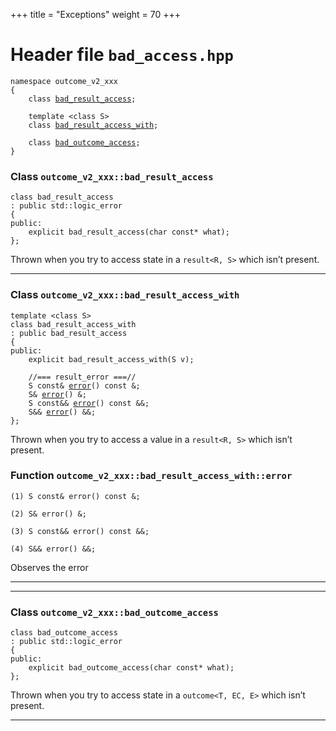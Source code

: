 +++
title = "Exceptions"
weight = 70
+++
# Header file `bad_access.hpp`

<a id="standardese-bad_access-hpp" style="display: none"></a>

<pre><code class="standardese-language-cpp"><span class="kwd">namespace</span> <span class="typ dec var fun">outcome_v2_xxx</span>
<span class="pun">{</span>
    <span class="kwd">class</span> <a href="#standardese-outcome_v2_xxx__bad_result_access"><span class="typ dec var fun">bad_result_access</span></a><span class="pun">;</span>

    <span class="kwd">template</span> <span class="pun">&lt;</span><span class="kwd">class</span> <span class="typ dec var fun">S</span><span class="pun">&gt;</span>
    <span class="kwd">class</span> <a href="#standardese-outcome_v2_xxx__bad_result_access_with-S-"><span class="typ dec var fun">bad_result_access_with</span></a><span class="pun">;</span>

    <span class="kwd">class</span> <a href="#standardese-outcome_v2_xxx__bad_outcome_access"><span class="typ dec var fun">bad_outcome_access</span></a><span class="pun">;</span>
<span class="pun">}</span>
</code></pre>

<a id="standardese-outcome_v2_xxx" style="display: none"></a>

### Class `outcome_v2_xxx::bad_result_access`

<a id="standardese-outcome_v2_xxx__bad_result_access" style="display: none"></a>

<pre><code class="standardese-language-cpp"><span class="kwd">class</span> <span class="typ dec var fun">bad_result_access</span>
<span class="pun">:</span> <span class="kwd">public</span> <span class="typ dec var fun">std::logic_error</span>
<span class="pun">{</span>
<span class="kwd">public</span><span class="pun">:</span>
    <span class="kwd">explicit</span> <span class="typ dec var fun">bad_result_access</span><span class="pun">(</span><span class="kwd">char</span> <span class="kwd">const</span><span class="pun">*</span> <span class="typ dec var fun">what</span><span class="pun">)</span><span class="pun">;</span>
<span class="pun">};</span>
</code></pre>

Thrown when you try to access state in a `result<R, S>` which isn’t present.

-----

### Class `outcome_v2_xxx::bad_result_access_with`

<a id="standardese-outcome_v2_xxx__bad_result_access_with-S-" style="display: none"></a>

<pre><code class="standardese-language-cpp"><span class="kwd">template</span> <span class="pun">&lt;</span><span class="kwd">class</span> <span class="typ dec var fun">S</span><span class="pun">&gt;</span>
<span class="kwd">class</span> <span class="typ dec var fun">bad_result_access_with</span>
<span class="pun">:</span> <span class="kwd">public</span> <span class="typ dec var fun">bad_result_access</span>
<span class="pun">{</span>
<span class="kwd">public</span><span class="pun">:</span>
    <span class="kwd">explicit</span> <span class="typ dec var fun">bad_result_access_with</span><span class="pun">(</span><span class="typ dec var fun">S</span> <span class="typ dec var fun">v</span><span class="pun">)</span><span class="pun">;</span>

    &#x2F;&#x2F;=== result_error ===&#x2F;&#x2F;
    <span class="typ dec var fun">S</span> <span class="kwd">const</span><span class="pun">&amp;</span> <a href="#standardese-outcome_v2_xxx__bad_result_access_with-S-__error--const-"><span class="typ dec var fun">error</span></a><span class="pun">(</span><span class="pun">)</span> <span class="kwd">const</span> <span class="pun">&amp;</span><span class="pun">;</span>
    <span class="typ dec var fun">S</span><span class="pun">&amp;</span> <a href="#standardese-outcome_v2_xxx__bad_result_access_with-S-__error--const-"><span class="typ dec var fun">error</span></a><span class="pun">(</span><span class="pun">)</span> <span class="pun">&amp;</span><span class="pun">;</span>
    <span class="typ dec var fun">S</span> <span class="kwd">const</span><span class="pun">&amp;&amp;</span> <a href="#standardese-outcome_v2_xxx__bad_result_access_with-S-__error--const-"><span class="typ dec var fun">error</span></a><span class="pun">(</span><span class="pun">)</span> <span class="kwd">const</span> <span class="pun">&amp;&amp;</span><span class="pun">;</span>
    <span class="typ dec var fun">S</span><span class="pun">&amp;&amp;</span> <a href="#standardese-outcome_v2_xxx__bad_result_access_with-S-__error--const-"><span class="typ dec var fun">error</span></a><span class="pun">(</span><span class="pun">)</span> <span class="pun">&amp;&amp;</span><span class="pun">;</span>
<span class="pun">};</span>
</code></pre>

Thrown when you try to access a value in a `result<R, S>` which isn’t present.

### Function `outcome_v2_xxx::bad_result_access_with::error`

<a id="standardese-outcome_v2_xxx__bad_result_access_with-S-__error--const-" style="display: none"></a>

<pre><code class="standardese-language-cpp">(1) <span class="typ dec var fun">S</span> <span class="kwd">const</span><span class="pun">&amp;</span> <span class="typ dec var fun">error</span><span class="pun">(</span><span class="pun">)</span> <span class="kwd">const</span> <span class="pun">&amp;</span><span class="pun">;</span>

(2) <span class="typ dec var fun">S</span><span class="pun">&amp;</span> <span class="typ dec var fun">error</span><span class="pun">(</span><span class="pun">)</span> <span class="pun">&amp;</span><span class="pun">;</span>

(3) <span class="typ dec var fun">S</span> <span class="kwd">const</span><span class="pun">&amp;&amp;</span> <span class="typ dec var fun">error</span><span class="pun">(</span><span class="pun">)</span> <span class="kwd">const</span> <span class="pun">&amp;&amp;</span><span class="pun">;</span>

(4) <span class="typ dec var fun">S</span><span class="pun">&amp;&amp;</span> <span class="typ dec var fun">error</span><span class="pun">(</span><span class="pun">)</span> <span class="pun">&amp;&amp;</span><span class="pun">;</span>
</code></pre>

Observes the error

-----

-----

### Class `outcome_v2_xxx::bad_outcome_access`

<a id="standardese-outcome_v2_xxx__bad_outcome_access" style="display: none"></a>

<pre><code class="standardese-language-cpp"><span class="kwd">class</span> <span class="typ dec var fun">bad_outcome_access</span>
<span class="pun">:</span> <span class="kwd">public</span> <span class="typ dec var fun">std::logic_error</span>
<span class="pun">{</span>
<span class="kwd">public</span><span class="pun">:</span>
    <span class="kwd">explicit</span> <span class="typ dec var fun">bad_outcome_access</span><span class="pun">(</span><span class="kwd">char</span> <span class="kwd">const</span><span class="pun">*</span> <span class="typ dec var fun">what</span><span class="pun">)</span><span class="pun">;</span>
<span class="pun">};</span>
</code></pre>

Thrown when you try to access state in a `outcome<T, EC, E>` which isn’t present.

-----
